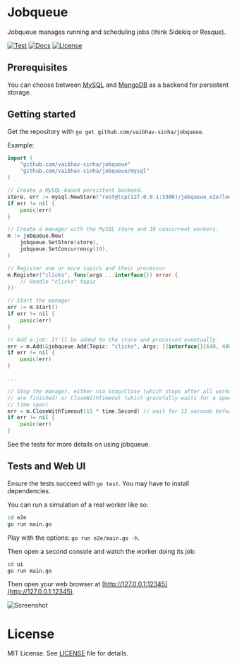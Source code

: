 # Jobqueue

Jobqueue manages running and scheduling jobs (think Sidekiq or Resque).

[![Test](https://github.com/vaibhav-sinha/jobqueue/actions/workflows/test.yaml/badge.svg)](https://github.com/vaibhav-sinha/jobqueue/actions/workflows/test.yaml)
[![Docs](http://img.shields.io/badge/godoc-reference-blue.svg?style=flat)](https://pkg.go.dev/github.com/vaibhav-sinha/jobqueue)
[![License](http://img.shields.io/badge/license-MIT-red.svg?style=flat)](https://raw.githubusercontent.com/vaibhav-sinha/jobqueue/master/LICENSE)

## Prerequisites

You can choose between
[MySQL](https://travis-ci.org/vaibhav-sinha/jobqueue/master/mysql)
and
[MongoDB](https://travis-ci.org/vaibhav-sinha/jobqueue/master/mongodb)
as a backend for persistent storage.

## Getting started

Get the repository with `go get github.com/vaibhav-sinha/jobqueue`.

Example:

```go
import (
	"github.com/vaibhav-sinha/jobqueue"
	"github.com/vaibhav-sinha/jobqueue/mysql"
)

// Create a MySQL-based persistent backend.
store, err := mysql.NewStore("root@tcp(127.0.0.1:3306)/jobqueue_e2e?loc=UTC&parseTime=true")
if err != nil {
	panic(err)
}

// Create a manager with the MySQL store and 10 concurrent workers.
m := jobqueue.New(
	jobqueue.SetStore(store),
	jobqueue.SetConcurrency(10),
)

// Register one or more topics and their processor
m.Register("clicks", func(args ...interface{}) error {
	// Handle "clicks" topic
})

// Start the manager
err := m.Start()
if err != nil {
	panic(err)
}

// Add a job: It'll be added to the store and processed eventually.
err = m.Add(&jobqueue.Add{Topic: "clicks", Args: []interface{}{640, 480}})
if err != nil {
	panic(err)
}

...

// Stop the manager, either via Stop/Close (which stops after all workers
// are finished) or CloseWithTimeout (which gracefully waits for a specified
// time span)
err = m.CloseWithTimeout(15 * time.Second) // wait for 15 seconds before forced stop
if err != nil {
	panic(err)
}
```

See the tests for more details on using jobqueue.

## Tests and Web UI

Ensure the tests succeed with `go test`. You may have to install dependencies.

You can run a simulation of a real worker like so:

```sh
cd e2e
go run main.go
```

Play with the options: `go run e2e/main.go -h`.

Then open a second console and watch the worker doing its job:

```sh
cd ui
go run main.go
```

Then open your web browser at [http://127.0.0.1:12345](http://127.0.0.1:12345).

![Screenshot](https://raw.githubusercontent.com/vaibhav-sinha/jobqueue/master/doc/screenshot1.png)

# License

MIT License. See [LICENSE](https://vaibhav-sinha.mit-license.org/) file for details.
